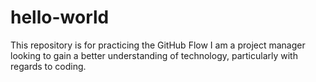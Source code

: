 # hello-world
This repository is for practicing the GitHub Flow
I am a project manager looking to gain a better understanding of technology, particularly with regards to coding.
